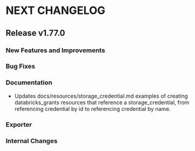 # NEXT CHANGELOG

## Release v1.77.0

### New Features and Improvements

### Bug Fixes

### Documentation

* Updates docs/resources/storage_credential.md examples of creating databricks_grants resources that reference a storage_credential, from referencing credential by id to referencing credential by name.

### Exporter

### Internal Changes
